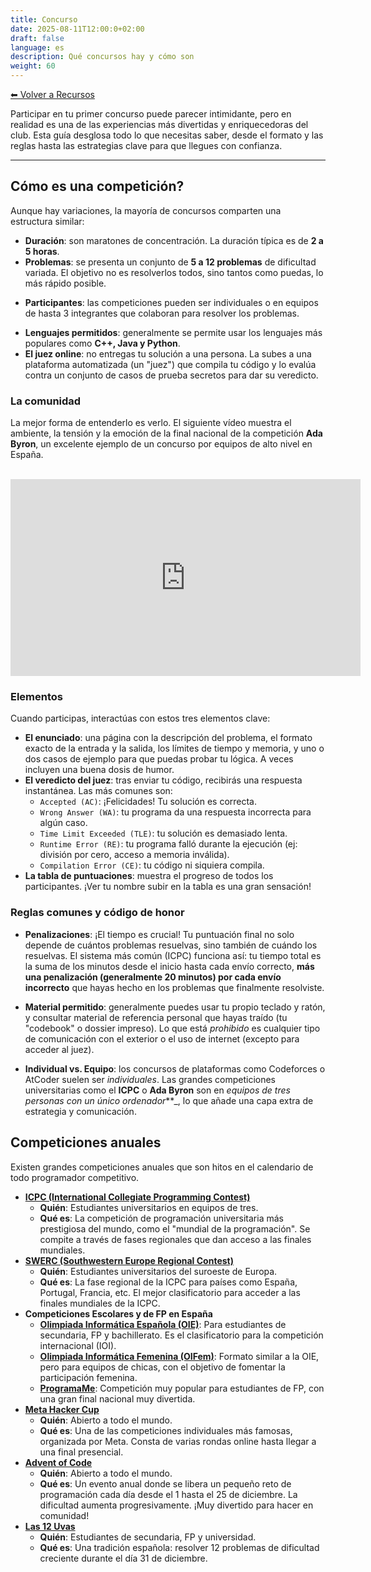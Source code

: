 ```yaml
---
title: Concurso
date: 2025-08-11T12:00:0+02:00
draft: false
language: es
description: Qué concursos hay y cómo son
weight: 60
---
```


[⬅ Volver a Recursos](../)

Participar en tu primer concurso puede parecer intimidante, pero en realidad es una de las experiencias más divertidas y enriquecedoras del club. Esta guía desglosa todo lo que necesitas saber, desde el formato y las reglas hasta las estrategias clave para que llegues con confianza.

---


## Cómo es una competición?

Aunque hay variaciones, la mayoría de concursos comparten una estructura similar:

- **Duración**: son maratones de concentración. La duración típica es de **2 a 5 horas**.
- **Problemas**: se presenta un conjunto de **5 a 12 problemas** de dificultad variada. El objetivo no es resolverlos todos, sino tantos como puedas, lo más rápido posible.
* **Participantes**: las competiciones pueden ser individuales o en equipos de hasta 3 integrantes que colaboran para resolver los problemas.
- **Lenguajes permitidos**: generalmente se permite usar los lenguajes más populares como **C++, Java y Python**.
- **El juez online**: no entregas tu solución a una persona. La subes a una plataforma automatizada (un "juez") que compila tu código y lo evalúa contra un conjunto de casos de prueba secretos para dar su veredicto.


### La comunidad

La mejor forma de entenderlo es verlo. El siguiente vídeo muestra el ambiente, la tensión y la emoción de la final nacional de la competición **Ada Byron**, un excelente ejemplo de un concurso por equipos de alto nivel en España.

<br>
<iframe width="560" height="315" src="https://www.youtube.com/embed/H7emGqxE3NI?si=Pf-P1Z9GS7BHN8AK" title="YouTube video player" frameborder="0" allow="accelerometer; autoplay; clipboard-write; encrypted-media; gyroscope; picture-in-picture; web-share" referrerpolicy="strict-origin-when-cross-origin" allowfullscreen></iframe>
<br>


### Elementos

Cuando participas, interactúas con estos tres elementos clave:

- **El enunciado**: una página con la descripción del problema, el formato exacto de la entrada y la salida, los límites de tiempo y memoria, y uno o dos casos de ejemplo para que puedas probar tu lógica. A veces incluyen una buena dosis de humor.
- **El veredicto del juez**: tras enviar tu código, recibirás una respuesta instantánea. Las más comunes son:
  - `Accepted (AC)`: ¡Felicidades! Tu solución es correcta.
  - `Wrong Answer (WA)`: tu programa da una respuesta incorrecta para algún caso.
  - `Time Limit Exceeded (TLE)`: tu solución es demasiado lenta.
  - `Runtime Error (RE)`: tu programa falló durante la ejecución (ej: división por cero, acceso a memoria inválida).
  - `Compilation Error (CE)`: tu código ni siquiera compila.
- **La tabla de puntuaciones**: muestra el progreso de todos los participantes. ¡Ver tu nombre subir en la tabla es una gran sensación!


### Reglas comunes y código de honor

- **Penalizaciones**: ¡El tiempo es crucial! Tu puntuación final no solo depende de cuántos problemas resuelvas, sino también de cuándo los resuelvas. El sistema más común (ICPC) funciona así: tu tiempo total es la suma de los minutos desde el inicio hasta cada envío correcto, **más una penalización (generalmente 20 minutos) por cada envío incorrecto** que hayas hecho en los problemas que finalmente resolviste.

- **Material permitido**: generalmente puedes usar tu propio teclado y ratón, y consultar material de referencia personal que hayas traído (tu "codebook" o dossier impreso). Lo que está _prohibido_ es cualquier tipo de comunicación con el exterior o el uso de internet (excepto para acceder al juez).

- **Individual vs. Equipo**: los concursos de plataformas como Codeforces o AtCoder suelen ser _individuales_. Las grandes competiciones universitarias como el **ICPC** o **Ada Byron** son en _equipos de tres personas con un único ordenador_**_, lo que añade una capa extra de estrategia y comunicación.


## Competiciones anuales

Existen grandes competiciones anuales que son hitos en el calendario de todo programador competitivo.

- **[ICPC (International Collegiate Programming Contest)](https://icpc.global)**
  - **Quién**: Estudiantes universitarios en equipos de tres.
  - **Qué es**: La competición de programación universitaria más prestigiosa del mundo, como el "mundial de la programación". Se compite a través de fases regionales que dan acceso a las finales mundiales.
- **[SWERC (Southwestern Europe Regional Contest)](https://swerc.eu)**
  - **Quién**: Estudiantes universitarios del suroeste de Europa.
  - **Qué es**: La fase regional de la ICPC para países como España, Portugal, Francia, etc. El mejor clasificatorio para acceder a las finales mundiales de la ICPC.
- **Competiciones Escolares y de FP en España**
  - **[Olimpiada Informática Española (OIE)](https://olimpiada-informatica.org)**: Para estudiantes de secundaria, FP y bachillerato. Es el clasificatorio para la competición internacional (IOI).
  - **[Olimpiada Informática Femenina (OIFem)](https://oifem.es)**: Formato similar a la OIE, pero para equipos de chicas, con el objetivo de fomentar la participación femenina.
  - **[ProgramaMe](https://programame.com)**: Competición muy popular para estudiantes de FP, con una gran final nacional muy divertida.
- **[Meta Hacker Cup](https://www.facebook.com/codingcompetitions/hacker-cup)**
  - **Quién**: Abierto a todo el mundo.
  - **Qué es**: Una de las competiciones individuales más famosas, organizada por Meta. Consta de varias rondas online hasta llegar a una final presencial.
- **[Advent of Code](https://adventofcode.com)**
  - **Quién**: Abierto a todo el mundo.
  - **Qué es**: Un evento anual donde se libera un pequeño reto de programación cada día desde el 1 hasta el 25 de diciembre. La dificultad aumenta progresivamente. ¡Muy divertido para hacer en comunidad!
- **[Las 12 Uvas](https://las12uvas.es)**
  - **Quién**: Estudiantes de secundaria, FP y universidad.
  - **Qué es**: Una tradición española: resolver 12 problemas de dificultad creciente durante el día 31 de diciembre.
